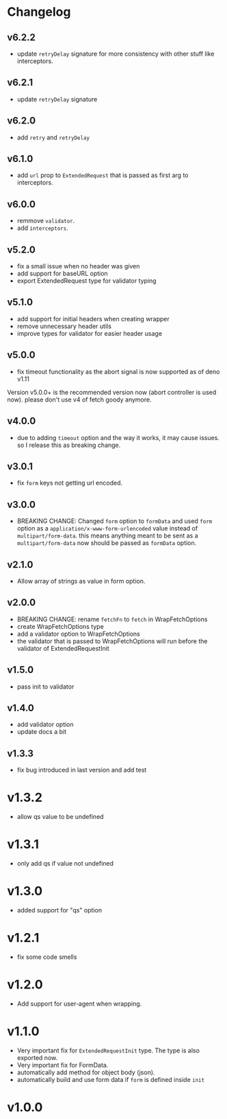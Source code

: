 # Changelog

## v6.2.2

- update `retryDelay` signature for more consistency with other stuff like interceptors.

## v6.2.1

- update `retryDelay` signature

## v6.2.0

- add `retry` and `retryDelay`

## v6.1.0

- add `url` prop to `ExtendedRequest` that is passed as first arg to
  interceptors.

## v6.0.0

- remmove `validator`.
- add `interceptors`.

## v5.2.0

- fix a small issue when no header was given
- add support for baseURL option
- export ExtendedRequest type for validator typing

## v5.1.0

- add support for initial headers when creating wrapper
- remove unnecessary header utils
- improve types for validator for easier header usage

## v5.0.0

- fix timeout functionality as the abort signal is now supported as of deno
  v1.11

Version v5.0.0+ is the recommended version now (abort controller is used now).
please don't use v4 of fetch goody anymore.

## v4.0.0

- due to adding `timeout` option and the way it works, it may cause issues. so I
  release this as breaking change.

## v3.0.1

- fix `form` keys not getting url encoded.

## v3.0.0

- BREAKING CHANGE: Changed `form` option to `formData` and used `form` option as
  a `application/x-www-form-urlencoded` value instead of `multipart/form-data`.
  this means anything meant to be sent as a `multipart/form-data` now should be
  passed as `formData` option.

## v2.1.0

- Allow array of strings as value in form option.

## v2.0.0

- BREAKING CHANGE: rename `fetchFn` to `fetch` in WrapFetchOptions
- create WrapFetchOptions type
- add a validator option to WrapFetchOptions
- the validator that is passed to WrapFetchOptions will run before the validator
  of ExtendedRequestInit

## v1.5.0

- pass init to validator

## v1.4.0

- add validator option
- update docs a bit

## v1.3.3

- fix bug introduced in last version and add test

# v1.3.2

- allow qs value to be undefined

# v1.3.1

- only add qs if value not undefined

# v1.3.0

- added support for "qs" option

# v1.2.1

- fix some code smells

# v1.2.0

- Add support for user-agent when wrapping.

# v1.1.0

- Very important fix for `ExtendedRequestInit` type. The type is also exported
  now.
- Very important fix for FormData.
- automatically add method for object body (json).
- automatically build and use form data if `form` is defined inside `init`

# v1.0.0

